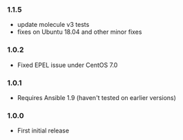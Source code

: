 ### 1.1.5

* update molecule v3 tests
* fixes on Ubuntu 18.04 and other minor fixes

### 1.0.2

* Fixed EPEL issue under CentOS 7.0

### 1.0.1

* Requires Ansible 1.9 (haven't tested on earlier versions)

### 1.0.0

* First initial release
